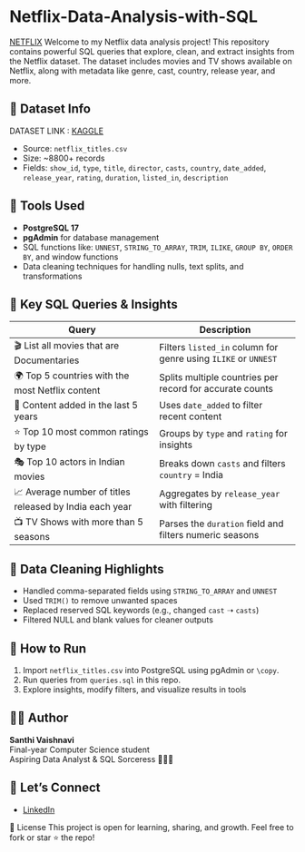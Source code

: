 # Netflix-Data-Analysis-with-SQL
[NETFLIX](https://github.com/Vaishnavi888-sys/Netflix-Data-Analysis-with-SQL/blob/main/logo.png)
Welcome to my Netflix data analysis project! This repository contains powerful SQL queries that explore, clean, and extract insights from the Netflix dataset. The dataset includes movies and TV shows available on Netflix, along with metadata like genre, cast, country, release year, and more.
## 📁 Dataset Info
DATASET LINK : [KAGGLE](https://www.kaggle.com/datasets/shivamb/netflix-shows?resource=download)
- Source: `netflix_titles.csv`
- Size: ~8800+ records
- Fields: `show_id`, `type`, `title`, `director`, `casts`, `country`, `date_added`, `release_year`, `rating`, `duration`, `listed_in`, `description`


## 🔧 Tools Used

- **PostgreSQL 17**
- **pgAdmin** for database management
- SQL functions like: `UNNEST`, `STRING_TO_ARRAY`, `TRIM`, `ILIKE`, `GROUP BY`, `ORDER BY`, and window functions
- Data cleaning techniques for handling nulls, text splits, and transformations
## 🧠 Key SQL Queries & Insights

| Query | Description |
|-------|-------------|
| 🎬 List all movies that are Documentaries | Filters `listed_in` column for genre using `ILIKE` or `UNNEST` |
| 🌍 Top 5 countries with the most Netflix content | Splits multiple countries per record for accurate counts |
| 📅 Content added in the last 5 years | Uses `date_added` to filter recent content |
| ⭐ Top 10 most common ratings by type | Groups by `type` and `rating` for insights |
| 🎭 Top 10 actors in Indian movies | Breaks down `casts` and filters `country` = India |
| 📈 Average number of titles released by India each year | Aggregates by `release_year` with filtering |
| 📺 TV Shows with more than 5 seasons | Parses the `duration` field and filters numeric seasons |

## 🧽 Data Cleaning Highlights

- Handled comma-separated fields using `STRING_TO_ARRAY` and `UNNEST`
- Used `TRIM()` to remove unwanted spaces
- Replaced reserved SQL keywords (e.g., changed `cast` ➝ `casts`)
- Filtered NULL and blank values for cleaner outputs

## 📌 How to Run

1. Import `netflix_titles.csv` into PostgreSQL using pgAdmin or `\copy`.
2. Run queries from `queries.sql` in this repo.
3. Explore insights, modify filters, and visualize results in tools 
## 💁‍♀️ Author
**Santhi Vaishnavi**  
Final-year Computer Science student  
Aspiring Data Analyst & SQL Sorceress 🧙‍♀️✨

## 💌 Let’s Connect

- [LinkedIn](www.linkedin.com/in/vaishnavi-srinivas-554164253)


📜 License
This project is open for learning, sharing, and growth. Feel free to fork or star ⭐ the repo!

